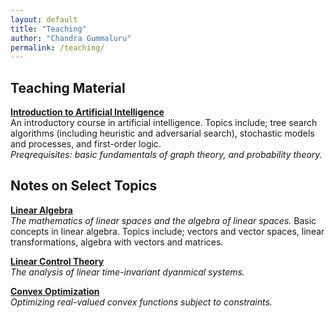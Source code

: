 ```yaml
---
layout: default
title: "Teaching"
author: "Chandra Gummaluru"
permalink: /teaching/
---
```


## Teaching Material
[**Introduction to Artificial Intelligence**](https://chandra-gummaluru.github.io/2022-02-11/ai) <br>
An introductory course in artificial intelligence. Topics include; tree search algorithms (including heuristic and adversarial search), stochastic models and processes, and first-order logic. <br>
<i> Preqrequisites: basic fundamentals of graph theory, and probability theory. </i>

## Notes on Select Topics

[**Linear Algebra**](https://github.com/chandra-gummaluru/chandra-gummaluru.github.io/raw/master/assets/cn_Lin_Alg.pdf) <br>
_The mathematics of linear spaces and the algebra of linear spaces._
Basic concepts in linear algebra. Topics include; vectors and vector spaces, linear transformations, algebra with vectors and matrices.

[**Linear Control Theory**](https://github.com/chandra-gummaluru/chandra-gummaluru.github.io/raw/master/assets/cn_Lin_Ctl_Thry.pdf) <br>
_The analysis of linear time-invariant dyanmical systems._

[**Convex Optimization**](https://chandra-gummaluru.github.io/2022-02-11/co) <br>
_Optimizing real-valued convex functions subject to constraints._


